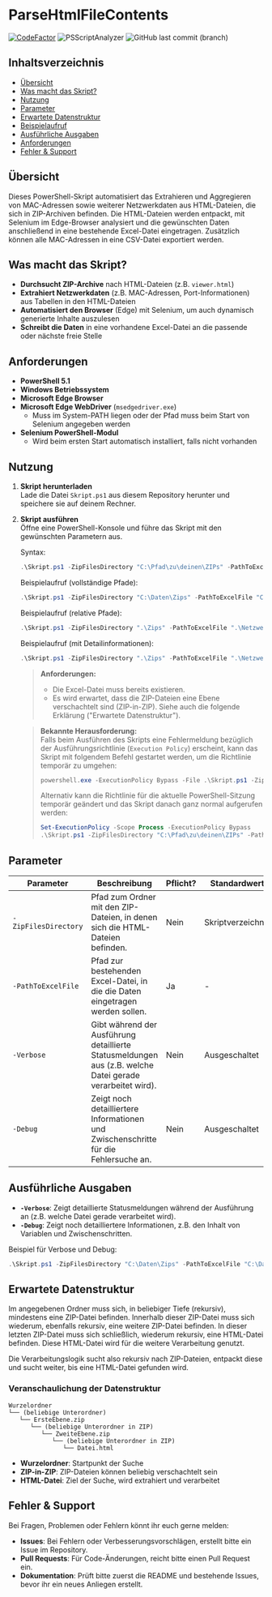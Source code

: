 # ParseHtmlFileContents
[![CodeFactor](https://www.codefactor.io/repository/github/michaelschoenburg/parsehtmlfilecontents/badge/main)](https://www.codefactor.io/repository/github/michaelschoenburg/parsehtmlfilecontents/overview/main) ![PSScriptAnalyzer](https://github.com/michaelschoenburg/ParseHtmlFileContents/actions/workflows/psscriptanalyzer.yml/badge.svg) ![GitHub last commit (branch)](https://img.shields.io/github/last-commit/michaelschoenburg/parsehtmlfilecontents/main?display_timestamp=author)

## Inhaltsverzeichnis

- [Übersicht](#übersicht)
- [Was macht das Skript?](#was-macht-das-skript)
- [Nutzung](#nutzung)
- [Parameter](#parameter)
- [Erwartete Datenstruktur](#erwartete-datenstruktur)
- [Beispielaufruf](#beispielaufruf)
- [Ausführliche Ausgaben](#ausführliche-ausgaben)
- [Anforderungen](#anforderungen)
- [Fehler & Support](#fehler--support)

## Übersicht

Dieses PowerShell-Skript automatisiert das Extrahieren und Aggregieren von MAC-Adressen sowie weiterer Netzwerkdaten aus HTML-Dateien, die sich in ZIP-Archiven befinden. Die HTML-Dateien werden entpackt, mit Selenium im Edge-Browser analysiert und die gewünschten Daten anschließend in eine bestehende Excel-Datei eingetragen. Zusätzlich können alle MAC-Adressen in eine CSV-Datei exportiert werden.

## Was macht das Skript?

- **Durchsucht ZIP-Archive** nach HTML-Dateien (z.B. `viewer.html`)
- **Extrahiert Netzwerkdaten** (z.B. MAC-Adressen, Port-Informationen) aus Tabellen in den HTML-Dateien
- **Automatisiert den Browser** (Edge) mit Selenium, um auch dynamisch generierte Inhalte auszulesen
- **Schreibt die Daten** in eine vorhandene Excel-Datei an die passende oder nächste freie Stelle

## Anforderungen

- **PowerShell 5.1**
- **Windows Betriebssystem**
- **Microsoft Edge Browser**
- **Microsoft Edge WebDriver** (`msedgedriver.exe`)  
  - Muss im System-PATH liegen oder der Pfad muss beim Start von Selenium angegeben werden
- **Selenium PowerShell-Modul**  
  - Wird beim ersten Start automatisch installiert, falls nicht vorhanden

## Nutzung

1. **Skript herunterladen**  
   Lade die Datei `Skript.ps1` aus diesem Repository herunter und speichere sie auf deinem Rechner.

2. **Skript ausführen**  
   Öffne eine PowerShell-Konsole und führe das Skript mit den gewünschten Parametern aus.

   Syntax:

   ```powershell
   .\Skript.ps1 -ZipFilesDirectory "C:\Pfad\zu\deinen\ZIPs" -PathToExcelFile "C:\Pfad\zur\Exceldatei.xlsx" -Verbose
   ```

   Beispielaufruf (vollständige Pfade):

   ```powershell
   .\Skript.ps1 -ZipFilesDirectory "C:\Daten\Zips" -PathToExcelFile "C:\Daten\Netzwerkdaten.xlsx"
   ```

   Beispielaufruf (relative Pfade):

   ```powershell
   .\Skript.ps1 -ZipFilesDirectory ".\Zips" -PathToExcelFile ".\Netzwerkdaten.xlsx"
   ```

   Beispielaufruf (mit Detailinformationen):

   ```powershell
   .\Skript.ps1 -ZipFilesDirectory ".\Zips" -PathToExcelFile ".\Netzwerkdaten.xlsx" -Verbose
   ```

   > **Anforderungen:**
   > - Die Excel-Datei muss bereits existieren.
   > - Es wird erwartet, dass die ZIP-Dateien eine Ebene verschachtelt sind (ZIP-in-ZIP). Siehe auch die folgende Erklärung ("Erwartete Datenstruktur").

   > **Bekannte Herausforderung:**  
   > Falls beim Ausführen des Skripts eine Fehlermeldung bezüglich der Ausführungsrichtlinie (`Execution Policy`) erscheint, kann das Skript mit folgendem Befehl gestartet werden, um die Richtlinie temporär zu umgehen:
   > 
   > ```powershell
   > powershell.exe -ExecutionPolicy Bypass -File .\Skript.ps1 -ZipFilesDirectory "C:\Pfad\zu\deinen\ZIPs" -PathToExcelFile "C:\Pfad\zur\Exceldatei.xlsx"
   > ```
   >
   > Alternativ kann die Richtlinie für die aktuelle PowerShell-Sitzung temporär geändert und das Skript danach ganz normal aufgerufen werden:
   >
   > ```powershell
   > Set-ExecutionPolicy -Scope Process -ExecutionPolicy Bypass
   > .\Skript.ps1 -ZipFilesDirectory "C:\Pfad\zu\deinen\ZIPs" -PathToExcelFile "C:\Pfad\zur\Exceldatei.xlsx"
   > ```

## Parameter
| Parameter            | Beschreibung                                                                                                  | Pflicht? | Standardwert                      |
|----------------------|---------------------------------------------------------------------------------------------------------------|----------|-----------------------------------|
| `-ZipFilesDirectory` | Pfad zum Ordner mit den ZIP-Dateien, in denen sich die HTML-Dateien befinden.                                 | Nein     | Skriptverzeichnis                 |
| `-PathToExcelFile`   | Pfad zur bestehenden Excel-Datei, in die die Daten eingetragen werden sollen.                                 | Ja       | -                                 |
| `-Verbose`           | Gibt während der Ausführung detaillierte Statusmeldungen aus (z.B. welche Datei gerade verarbeitet wird).     | Nein     | Ausgeschaltet                     |
| `-Debug`             | Zeigt noch detailliertere Informationen und Zwischenschritte für die Fehlersuche an.                          | Nein     | Ausgeschaltet                     |

## Ausführliche Ausgaben

- **`-Verbose`**: Zeigt detaillierte Statusmeldungen während der Ausführung an (z.B. welche Datei gerade verarbeitet wird).
- **`-Debug`**: Zeigt noch detailliertere Informationen, z.B. den Inhalt von Variablen und Zwischenschritten.

Beispiel für Verbose und Debug:
```powershell
.\Skript.ps1 -ZipFilesDirectory "C:\Daten\Zips" -PathToExcelFile "C:\Daten\Netzwerkdaten.xlsx" -Verbose -Debug
```

## Erwartete Datenstruktur

Im angegebenen Ordner muss sich, in beliebiger Tiefe (rekursiv), mindestens eine ZIP-Datei befinden. Innerhalb dieser ZIP-Datei muss sich wiederum, ebenfalls rekursiv, eine weitere ZIP-Datei befinden. In dieser letzten ZIP-Datei muss sich schließlich, wiederum rekursiv, eine HTML-Datei befinden. Diese HTML-Datei wird für die weitere Verarbeitung genutzt.

Die Verarbeitungslogik sucht also rekursiv nach ZIP-Dateien, entpackt diese und sucht weiter, bis eine HTML-Datei gefunden wird.

### Veranschaulichung der Datenstruktur

```text
Wurzelordner
└── (beliebige Unterordner)
   └── ErsteEbene.zip
      └── (beliebige Unterordner in ZIP)
         └── ZweiteEbene.zip
            └── (beliebige Unterordner in ZIP)
               └── Datei.html
```

- **Wurzelordner**: Startpunkt der Suche
- **ZIP-in-ZIP**: ZIP-Dateien können beliebig verschachtelt sein
- **HTML-Datei**: Ziel der Suche, wird extrahiert und verarbeitet

## Fehler & Support

Bei Fragen, Problemen oder Fehlern könnt ihr euch gerne melden:

- **Issues**: Bei Fehlern oder Verbesserungsvorschlägen, erstellt bitte ein Issue im Repository.
- **Pull Requests**: Für Code-Änderungen, reicht bitte einen Pull Request ein.
- **Dokumentation**: Prüft bitte zuerst die README und bestehende Issues, bevor ihr ein neues Anliegen erstellt.
